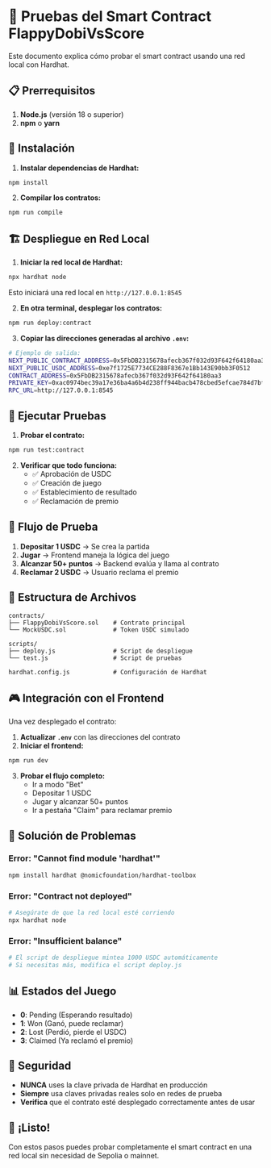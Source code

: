 # 🧪 Pruebas del Smart Contract FlappyDobiVsScore

Este documento explica cómo probar el smart contract usando una red local con Hardhat.

## 📋 Prerrequisitos

1. **Node.js** (versión 18 o superior)
2. **npm** o **yarn**

## 🚀 Instalación

1. **Instalar dependencias de Hardhat:**
```bash
npm install
```

2. **Compilar los contratos:**
```bash
npm run compile
```

## 🏗️ Despliegue en Red Local

1. **Iniciar la red local de Hardhat:**
```bash
npx hardhat node
```
Esto iniciará una red local en `http://127.0.0.1:8545`

2. **En otra terminal, desplegar los contratos:**
```bash
npm run deploy:contract
```

3. **Copiar las direcciones generadas al archivo `.env`:**
```bash
# Ejemplo de salida:
NEXT_PUBLIC_CONTRACT_ADDRESS=0x5FbDB2315678afecb367f032d93F642f64180aa3
NEXT_PUBLIC_USDC_ADDRESS=0xe7f1725E7734CE288F8367e1Bb143E90bb3F0512
CONTRACT_ADDRESS=0x5FbDB2315678afecb367f032d93F642f64180aa3
PRIVATE_KEY=0xac0974bec39a17e36ba4a6b4d238ff944bacb478cbed5efcae784d7bf4f2ff80
RPC_URL=http://127.0.0.1:8545
```

## 🧪 Ejecutar Pruebas

1. **Probar el contrato:**
```bash
npm run test:contract
```

2. **Verificar que todo funciona:**
   - ✅ Aprobación de USDC
   - ✅ Creación de juego
   - ✅ Establecimiento de resultado
   - ✅ Reclamación de premio

## 🔧 Flujo de Prueba

1. **Depositar 1 USDC** → Se crea la partida
2. **Jugar** → Frontend maneja la lógica del juego
3. **Alcanzar 50+ puntos** → Backend evalúa y llama al contrato
4. **Reclamar 2 USDC** → Usuario reclama el premio

## 📁 Estructura de Archivos

```
contracts/
├── FlappyDobiVsScore.sol    # Contrato principal
└── MockUSDC.sol             # Token USDC simulado

scripts/
├── deploy.js                # Script de despliegue
└── test.js                  # Script de pruebas

hardhat.config.js            # Configuración de Hardhat
```

## 🎮 Integración con el Frontend

Una vez desplegado el contrato:

1. **Actualizar `.env`** con las direcciones del contrato
2. **Iniciar el frontend:**
```bash
npm run dev
```

3. **Probar el flujo completo:**
   - Ir a modo "Bet"
   - Depositar 1 USDC
   - Jugar y alcanzar 50+ puntos
   - Ir a pestaña "Claim" para reclamar premio

## 🐛 Solución de Problemas

### Error: "Cannot find module 'hardhat'"
```bash
npm install hardhat @nomicfoundation/hardhat-toolbox
```

### Error: "Contract not deployed"
```bash
# Asegúrate de que la red local esté corriendo
npx hardhat node
```

### Error: "Insufficient balance"
```bash
# El script de despliegue mintea 1000 USDC automáticamente
# Si necesitas más, modifica el script deploy.js
```

## 📊 Estados del Juego

- **0**: Pending (Esperando resultado)
- **1**: Won (Ganó, puede reclamar)
- **2**: Lost (Perdió, pierde el USDC)
- **3**: Claimed (Ya reclamó el premio)

## 🔐 Seguridad

- **NUNCA** uses la clave privada de Hardhat en producción
- **Siempre** usa claves privadas reales solo en redes de prueba
- **Verifica** que el contrato esté desplegado correctamente antes de usar

## 🎉 ¡Listo!

Con estos pasos puedes probar completamente el smart contract en una red local sin necesidad de Sepolia o mainnet.
